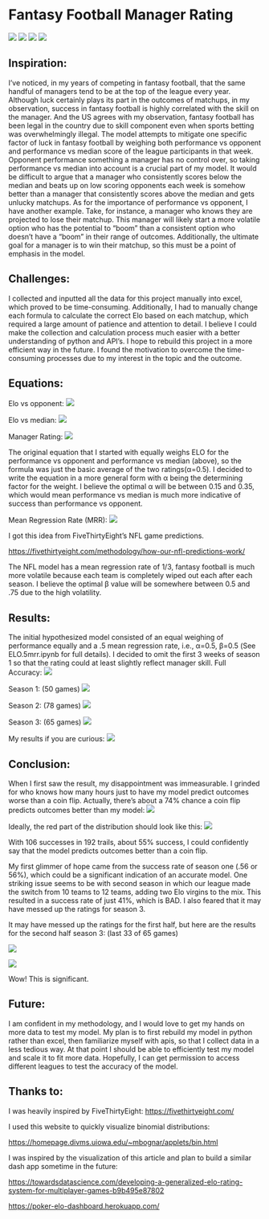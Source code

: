 # Fantasy Football Manager Rating
![](Readme/lasthalf.png)
![](Readme/newplot.png)
![](Readme/edaelobetter.png)
![](Readme/eloexcelsnipbetter.png)

## Inspiration:
I’ve noticed, in my years of competing in fantasy football, that the same handful of managers tend to be at the top of the league every year. Although luck certainly plays its part in the outcomes of matchups, in my observation, success in fantasy football is highly correlated with the skill on the manager. And the US agrees with my observation, fantasy football has been legal in the country due to skill component even when sports betting was overwhelmingly illegal. The model attempts to mitigate one specific factor of luck in fantasy football by weighing both performance vs opponent and performance vs median score of the league participants in that week. Opponent performance something a manager has no control over, so taking performance vs median into account is a crucial part of my model. It would be difficult to argue that a manager who consistently scores below the median and beats up on low scoring opponents each week is somehow better than a manager that consistently scores above the median and gets unlucky matchups. As for the importance of performance vs opponent, I have another example. Take, for instance, a manager who knows they are projected to lose their matchup. This manager will likely start a more volatile option who has the potential to “boom” than a consistent option who doesn’t have a “boom” in their range of outcomes. Additionally, the ultimate goal for a manager is to win their matchup, so this must be a point of emphasis in the model.

## Challenges:
I collected and inputted all the data for this project manually into excel, which proved to be time-consuming. Additionally, I had to manually change each formula to calculate the correct Elo based on each matchup, which required a large amount of patience and attention to detail. I believe I could make the collection and calculation process much easier with a better understanding of python and API’s. I hope to rebuild this project in a more efficient way in the future. I found the motivation to overcome the time-consuming processes due to my interest in the topic and the outcome.

## Equations:
Elo vs opponent:
![](Readme/vprime.PNG)

Elo vs median:
![](Readme/mprime.PNG)

Manager Rating:
![](Readme/mrating.PNG)

The original equation that I started with equally weighs ELO for the performance vs opponent and performance vs median (above), so the formula was just the basic average of the two ratings(α=0.5). I decided to write the equation in a more general form with α being the determining factor for the weight. I believe the optimal α will be between 0.15 and 0.35, which would mean performance vs median is much more indicative of success than performance vs opponent.  

Mean Regression Rate (MRR):
![](Readme/mrr.PNG)

I got this idea from FiveThirtyEight’s NFL game predictions.

https://fivethirtyeight.com/methodology/how-our-nfl-predictions-work/

The NFL model has a mean regression rate of 1/3, fantasy football is much more volatile because each team is completely wiped out each after each season. I believe the optimal β value will be somewhere between 0.5 and .75 due to the high volatility.

## Results:
The initial hypothesized model consisted of an equal weighing of performance equally and a .5 mean regression rate, i.e., α=0.5, β=0.5 (See ELO.5mrr.ipynb for full details). I decided to omit the first 3 weeks of season 1 so that the rating could at least slightly reflect manager skill.
Full Accuracy:
![](Readme/s1.png)
 
Season 1: (50 games)
![](Readme/s2.png)
 
Season 2: (78 games)
![](Readme/stwo.png)
 
Season 3: (65 games)
 ![](Readme/s3.png)
 

My results if you are curious:
![](Readme/newplot%20(2).png)
 
## Conclusion:
When I first saw the result, my disappointment was immeasurable. I grinded for who knows how many hours just to have my model predict outcomes worse than a coin flip.
Actually, there’s about a 74% chance a coin flip predicts outcomes better than my model:
![](Readme/92.png)
 
Ideally, the red part of the distribution should look like this:
 ![](Readme/106.png)
 
With 106 successes in 192 trails, about 55% success, I could confidently say that the model predicts outcomes better than a coin flip. 

My first glimmer of hope came from the success rate of season one (.56 or 56%), which could be a significant indication of an accurate model.
One striking issue seems to be with second season in which our league made the switch from 10 teams to 12 teams, adding two Elo virgins to the mix. This resulted in a success rate of just 41%, which is BAD. I also feared that it may have messed up the ratings for season 3.

It may have messed up the ratings for the first half, but here are the results for the second half season 3: (last 33 of 65 games)

![](Readme/lasthalf.png)

![](Readme/wow.png)

Wow! This is significant.

## Future:
I am confident in my methodology, and I would love to get my hands on more data to test my model. My plan is to first rebuild my model in python rather than excel, then familiarize myself with apis, so that I collect data in a less tedious way. At that point I should be able to efficiently test my model and scale it to fit more data. Hopefully, I can get permission to access different leagues to test the accuracy of the model.


## Thanks to:
I was heavily inspired by FiveThirtyEight:
https://fivethirtyeight.com/ 

I used this website to quickly visualize binomial distributions:

https://homepage.divms.uiowa.edu/~mbognar/applets/bin.html 

I was inspired by the visualization of this article and plan to build a similar dash app sometime in the future:

https://towardsdatascience.com/developing-a-generalized-elo-rating-system-for-multiplayer-games-b9b495e87802 

https://poker-elo-dashboard.herokuapp.com/ 


